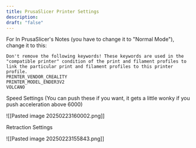 ```yaml
---
title: PrusaSlicer Printer Settings
description: 
draft: "false"
---
```


For In PrusaSlicer's Notes (you have to change it to "Normal Mode"), change it to this:

```
Don't remove the following keywords! These keywords are used in the "compatible printer" condition of the print and filament profiles to link the particular print and filament profiles to this printer profile.
PRINTER_VENDOR_CREALITY
PRINTER_MODEL_ENDER3V2
VOLCANO
```


Speed Settings (You can push these if you want, it gets a little wonky if you push acceleration above 6000)

![[Pasted image 20250223160002.png]]




Retraction Settings 

![[Pasted image 20250223155843.png]]

